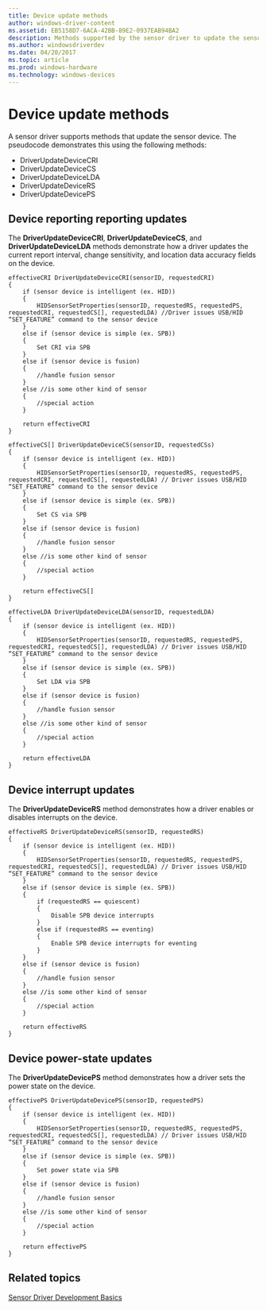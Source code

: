 ```yaml
---
title: Device update methods
author: windows-driver-content
ms.assetid: EB5158D7-6ACA-42BB-89E2-0937EAB94BA2
description: Methods supported by the sensor driver to update the sensor device.
ms.author: windowsdriverdev
ms.date: 04/20/2017
ms.topic: article
ms.prod: windows-hardware
ms.technology: windows-devices
---
```


# Device update methods


A sensor driver supports methods that update the sensor device. The pseudocode demonstrates this using the following methods:

-   DriverUpdateDeviceCRI
-   DriverUpdateDeviceCS
-   DriverUpdateDeviceLDA
-   DriverUpdateDeviceRS
-   DriverUpdateDevicePS

## Device reporting reporting updates


The **DriverUpdateDeviceCRI**, **DriverUpdateDeviceCS**, and **DriverUpdateDeviceLDA** methods demonstrate how a driver updates the current report interval, change sensitivity, and location data accuracy fields on the device.

```ManagedCPlusPlus
effectiveCRI DriverUpdateDeviceCRI(sensorID, requestedCRI)
{
    if (sensor device is intelligent (ex. HID))
    {
        HIDSensorSetProperties(sensorID, requestedRS, requestedPS, requestedCRI, requestedCS[], requestedLDA) //Driver issues USB/HID “SET_FEATURE” command to the sensor device
    }
    else if (sensor device is simple (ex. SPB))
    {
        Set CRI via SPB
    }
    else if (sensor device is fusion)
    {
        //handle fusion sensor
    }
    else //is some other kind of sensor
    {
        //special action
    }

    return effectiveCRI
}
```

```ManagedCPlusPlus
effectiveCS[] DriverUpdateDeviceCS(sensorID, requestedCSs)
{
    if (sensor device is intelligent (ex. HID))
    {
        HIDSensorSetProperties(sensorID, requestedRS, requestedPS, requestedCRI, requestedCS[], requestedLDA) // Driver issues USB/HID “SET_FEATURE” command to the sensor device
    }
    else if (sensor device is simple (ex. SPB))
    {
        Set CS via SPB
    }
    else if (sensor device is fusion)
    {
        //handle fusion sensor
    }
    else //is some other kind of sensor
    {
        //special action
    }

    return effectiveCS[]
}
```

```ManagedCPlusPlus
effectiveLDA DriverUpdateDeviceLDA(sensorID, requestedLDA)
{
    if (sensor device is intelligent (ex. HID))
    {
        HIDSensorSetProperties(sensorID, requestedRS, requestedPS, requestedCRI, requestedCS[], requestedLDA) // Driver issues USB/HID “SET_FEATURE” command to the sensor device
    }
    else if (sensor device is simple (ex. SPB))
    {
        Set LDA via SPB
    }
    else if (sensor device is fusion)
    {
        //handle fusion sensor
    }
    else //is some other kind of sensor
    {
        //special action
    }

    return effectiveLDA
}
```

## Device interrupt updates


The **DriverUpdateDeviceRS** method demonstrates how a driver enables or disables interrupts on the device.

```ManagedCPlusPlus
effectiveRS DriverUpdateDeviceRS(sensorID, requestedRS)
{
    if (sensor device is intelligent (ex. HID))
    {
        HIDSensorSetProperties(sensorID, requestedRS, requestedPS, requestedCRI, requestedCS[], requestedLDA) // Driver issues USB/HID “SET_FEATURE” command to the sensor device
    }
    else if (sensor device is simple (ex. SPB))
    {
        if (requestedRS == quiescent)
        {
            Disable SPB device interrupts
        }
        else if (requestedRS == eventing)
        {
            Enable SPB device interrupts for eventing
        }
    }
    else if (sensor device is fusion)
    {
        //handle fusion sensor
    }
    else //is some other kind of sensor
    {
        //special action
    }

    return effectiveRS
}
```

## Device power-state updates


The **DriverUpdateDevicePS** method demonstrates how a driver sets the power state on the device.

```ManagedCPlusPlus
effectivePS DriverUpdateDevicePS(sensorID, requestedPS)
{
    if (sensor device is intelligent (ex. HID))
    {
        HIDSensorSetProperties(sensorID, requestedRS, requestedPS, requestedCRI, requestedCS[], requestedLDA) // Driver issues USB/HID “SET_FEATURE” command to the sensor device
    }
    else if (sensor device is simple (ex. SPB))
    {
        Set power state via SPB
    }
    else if (sensor device is fusion)
    {
        //handle fusion sensor
    }
    else //is some other kind of sensor
    {
        //special action
    }

    return effectivePS
}
```

## Related topics
[Sensor Driver Development Basics](sensor-driver-development-basics.md)  



